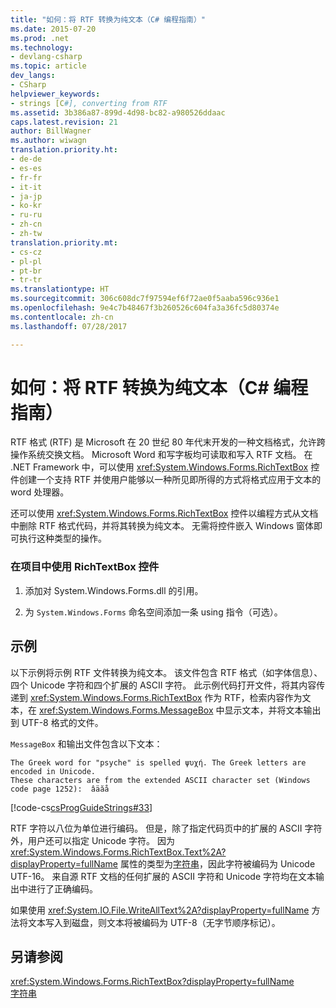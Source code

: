 ```yaml
---
title: "如何：将 RTF 转换为纯文本（C# 编程指南）"
ms.date: 2015-07-20
ms.prod: .net
ms.technology:
- devlang-csharp
ms.topic: article
dev_langs:
- CSharp
helpviewer_keywords:
- strings [C#], converting from RTF
ms.assetid: 3b386a87-899d-4d98-bc82-a980526ddaac
caps.latest.revision: 21
author: BillWagner
ms.author: wiwagn
translation.priority.ht:
- de-de
- es-es
- fr-fr
- it-it
- ja-jp
- ko-kr
- ru-ru
- zh-cn
- zh-tw
translation.priority.mt:
- cs-cz
- pl-pl
- pt-br
- tr-tr
ms.translationtype: HT
ms.sourcegitcommit: 306c608dc7f97594ef6f72ae0f5aaba596c936e1
ms.openlocfilehash: 9e4c7b48467f3b260526c604fa3a36fc5d80374e
ms.contentlocale: zh-cn
ms.lasthandoff: 07/28/2017

---
```

# <a name="how-to-convert-rtf-to-plain-text-c-programming-guide"></a>如何：将 RTF 转换为纯文本（C# 编程指南）
RTF 格式 (RTF) 是 Microsoft 在 20 世纪 80 年代末开发的一种文档格式，允许跨操作系统交换文档。 Microsoft Word 和写字板均可读取和写入 RTF 文档。 在 .NET Framework 中，可以使用 <xref:System.Windows.Forms.RichTextBox> 控件创建一个支持 RTF 并使用户能够以一种所见即所得的方式将格式应用于文本的 word 处理器。  
  
 还可以使用 <xref:System.Windows.Forms.RichTextBox> 控件以编程方式从文档中删除 RTF 格式代码，并将其转换为纯文本。 无需将控件嵌入 Windows 窗体即可执行这种类型的操作。  
  
### <a name="to-use-the-richtextbox-control-in-a-project"></a>在项目中使用 RichTextBox 控件  
  
1.  添加对 System.Windows.Forms.dll 的引用。  
  
2.  为 `System.Windows.Forms` 命名空间添加一条 using 指令（可选）。  
  
## <a name="example"></a>示例  
 以下示例将示例 RTF 文件转换为纯文本。 该文件包含 RTF 格式（如字体信息）、四个 Unicode 字符和四个扩展的 ASCII 字符。 此示例代码打开文件，将其内容传递到 <xref:System.Windows.Forms.RichTextBox> 作为 RTF，检索内容作为文本，在 <xref:System.Windows.Forms.MessageBox> 中显示文本，并将文本输出到 UTF-8 格式的文件。  
  
 `MessageBox` 和输出文件包含以下文本：  
  
```  
The Greek word for "psyche" is spelled ψυχή. The Greek letters are encoded in Unicode.  
These characters are from the extended ASCII character set (Windows code page 1252):  âäӑå  
```  
  
 [!code-cs[csProgGuideStrings#33](../../../csharp/programming-guide/strings/codesnippet/CSharp/how-to-convert-rtf-to-plain-text_1.cs)]  
  
 RTF 字符以八位为单位进行编码。 但是，除了指定代码页中的扩展的 ASCII 字符外，用户还可以指定 Unicode 字符。 因为 <xref:System.Windows.Forms.RichTextBox.Text%2A?displayProperty=fullName> 属性的类型为[字符串](../../../csharp/language-reference/keywords/string.md)，因此字符被编码为 Unicode UTF-16。 来自源 RTF 文档的任何扩展的 ASCII 字符和 Unicode 字符均在文本输出中进行了正确编码。  
  
 如果使用 <xref:System.IO.File.WriteAllText%2A?displayProperty=fullName> 方法将文本写入到磁盘，则文本将被编码为 UTF-8（无字节顺序标记）。  
  
## <a name="see-also"></a>另请参阅  
 <xref:System.Windows.Forms.RichTextBox?displayProperty=fullName>   
 [字符串](../../../csharp/programming-guide/strings/index.md)

